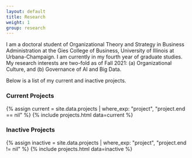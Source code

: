 ```yaml
---
layout: default
title: Research
weight: 1
group: research
---
```


I am a doctoral student of Organizational Theory and Strategy in Business Administration at the Gies College of Business, University of Illinois at Urbana-Champaign. I am currently in my fourth year of graduate studies. My research interests are two-fold as of Fall 2021: (a) Organizational Culture, and (b) Governance of AI and Big Data.

Below is a list of my current and inactive projects.

### Current Projects
{% assign current = site.data.projects | where_exp: "project", "project.end == nil" %}
{% include projects.html data=current %}

### Inactive Projects
{% assign inactive = site.data.projects | where_exp: "project", "project.end != nil" %}
{% include projects.html data=inactive %}
